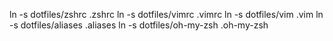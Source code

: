 ln -s dotfiles/zshrc .zshrc
ln -s dotfiles/vimrc .vimrc
ln -s dotfiles/vim .vim
ln -s dotfiles/aliases .aliases
ln -s dotfiles/oh-my-zsh .oh-my-zsh
